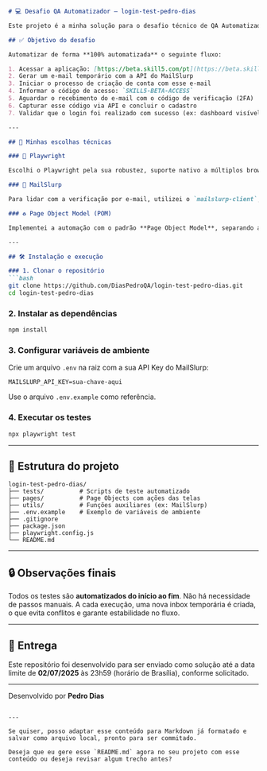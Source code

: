 ````markdown
# 💻 Desafio QA Automatizador — login-test-pedro-dias

Este projeto é a minha solução para o desafio técnico de QA Automatizador proposto pela Skill5, cujo objetivo era automatizar todo o fluxo de criação de conta com autenticação 2FA (do tipo email-code) utilizando Playwright e a API do MailSlurp.

## ✅ Objetivo do desafio

Automatizar de forma **100% automatizada** o seguinte fluxo:

1. Acessar a aplicação: [https://beta.skill5.com/pt](https://beta.skill5.com/pt)
2. Gerar um e-mail temporário com a API do MailSlurp
3. Iniciar o processo de criação de conta com esse e-mail
4. Informar o código de acesso: `SKILL5-BETA-ACCESS`
5. Aguardar o recebimento do e-mail com o código de verificação (2FA)
6. Capturar esse código via API e concluir o cadastro
7. Validar que o login foi realizado com sucesso (ex: dashboard visível)

---

## 🧠 Minhas escolhas técnicas

### 🧪 Playwright

Escolhi o Playwright pela sua robustez, suporte nativo a múltiplos browsers e pela facilidade de escrita de testes end-to-end confiáveis. Estou utilizando **JavaScript** puro, sem transpilers ou complicações, para manter o projeto simples e direto.

### 📧 MailSlurp

Para lidar com a verificação por e-mail, utilizei o `mailslurp-client`, que permite criar inboxes temporárias e acessar mensagens via API com segurança e dinamismo. Assim, consigo manter meus testes **idempotentes**, ou seja, podem ser executados várias vezes sem colisão de dados.

### ♻️ Page Object Model (POM)

Implementei a automação com o padrão **Page Object Model**, separando a lógica de páginas (`pages/`) da lógica de testes (`tests/`). Isso melhora a organização, facilita a manutenção e permite reutilizar ações comuns entre testes futuros.

---

## 🛠️ Instalação e execução

### 1. Clonar o repositório
```bash
git clone https://github.com/DiasPedroQA/login-test-pedro-dias.git
cd login-test-pedro-dias
````

### 2. Instalar as dependências

```bash
npm install
```

### 3. Configurar variáveis de ambiente

Crie um arquivo `.env` na raiz com a sua API Key do MailSlurp:

```env
MAILSLURP_API_KEY=sua-chave-aqui
```

Use o arquivo `.env.example` como referência.

### 4. Executar os testes

```bash
npx playwright test
```

---

## 📁 Estrutura do projeto

```
login-test-pedro-dias/
├── tests/          # Scripts de teste automatizado
├── pages/          # Page Objects com ações das telas
├── utils/          # Funções auxiliares (ex: MailSlurp)
├── .env.example    # Exemplo de variáveis de ambiente
├── .gitignore
├── package.json
├── playwright.config.js
└── README.md
```

---

## 🔒 Observações finais

Todos os testes são **automatizados do início ao fim**. Não há necessidade de passos manuais. A cada execução, uma nova inbox temporária é criada, o que evita conflitos e garante estabilidade no fluxo.

---

## 📆 Entrega

Este repositório foi desenvolvido para ser enviado como solução até a data limite de **02/07/2025** às 23h59 (horário de Brasília), conforme solicitado.

---

Desenvolvido por **Pedro Dias**

```

---

Se quiser, posso adaptar esse conteúdo para Markdown já formatado e salvar como arquivo local, pronto para ser commitado.

Deseja que eu gere esse `README.md` agora no seu projeto com esse conteúdo ou deseja revisar algum trecho antes?
```
